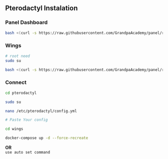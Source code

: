 ## Pterodactyl Instalation

### Panel Dashboard
```bash
bash <(curl -s https://raw.githubusercontent.com/GrandpaAcademy/panel/refs/heads/main/panel.sh)
```

### Wings

```bash
# root need 
sudo su

bash <(curl -s https://raw.githubusercontent.com/GrandpaAcademy/panel/refs/heads/main/wings.sh)
```

### Connect 

```bash
cd pterodactyl

sudo su

nano /etc/pterodactyl/config.yml

# Paste Your config

cd wings

docker-compose up -d --force-recreate

```
<b>OR</b> <br>
``use auto set command ``
